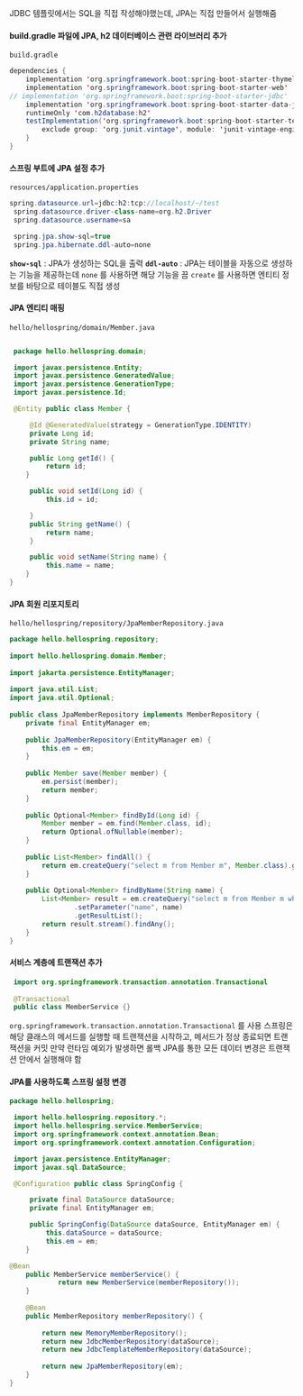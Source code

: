 JDBC 템플릿에서는 SQL을 직접 작성해야했는데, JPA는 직접 만들어서 실행해줌

#### build.gradle 파일에 JPA, h2 데이터베이스 관련 라이브러리 추가
`build.gradle`
```java
dependencies {  
    implementation 'org.springframework.boot:spring-boot-starter-thymeleaf'  
    implementation 'org.springframework.boot:spring-boot-starter-web'  
// implementation 'org.springframework.boot:spring-boot-starter-jdbc'  
    implementation 'org.springframework.boot:spring-boot-starter-data-jpa' // jdbc 관련 라이브러리 포함  
    runtimeOnly 'com.h2database:h2'  
    testImplementation('org.springframework.boot:spring-boot-starter-test') {  
        exclude group: 'org.junit.vintage', module: 'junit-vintage-engine'  
    }  
}
```

#### 스프링 부트에 JPA 설정 추가
`resources/application.properties`

```java
spring.datasource.url=jdbc:h2:tcp://localhost/~/test
 spring.datasource.driver-class-name=org.h2.Driver
 spring.datasource.username=sa

 spring.jpa.show-sql=true
 spring.jpa.hibernate.ddl-auto=none
```

**`show-sql`**
	: JPA가 생성하는 SQL을 출력
**`ddl-auto`**
	: JPA는 테이블을 자동으로 생성하는 기능을 제공하는데 `none` 를 사용하면 해당 기능을 끔
	`create` 를 사용하면 엔티티 정보를 바탕으로 테이블도 직접 생성
#### JPA 엔티티 매핑
`hello/hellospring/domain/Member.java`
```java

 package hello.hellospring.domain;

 import javax.persistence.Entity;
 import javax.persistence.GeneratedValue;
 import javax.persistence.GenerationType;
 import javax.persistence.Id;

 @Entity public class Member {

     @Id @GeneratedValue(strategy = GenerationType.IDENTITY)
     private Long id;
     private String name;

     public Long getId() {
         return id;
    }

     public void setId(Long id) {
         this.id = id;

     }     
     public String getName() {
         return name;
     }

     public void setName(String name) {
         this.name = name;
	}
}
```

#### JPA 회원 리포지토리
`hello/hellospring/repository/JpaMemberRepository.java`
```java
package hello.hellospring.repository;  
  
import hello.hellospring.domain.Member;  
  
import jakarta.persistence.EntityManager;  
  
import java.util.List;  
import java.util.Optional;  
  
public class JpaMemberRepository implements MemberRepository {  
    private final EntityManager em;  
  
    public JpaMemberRepository(EntityManager em) {  
        this.em = em;  
    }  
  
    public Member save(Member member) {  
        em.persist(member);  
        return member;  
    }  
  
    public Optional<Member> findById(Long id) {  
        Member member = em.find(Member.class, id);  
        return Optional.ofNullable(member);  
    }  
  
    public List<Member> findAll() {  
        return em.createQuery("select m from Member m", Member.class).getResultList();  
    }  
  
    public Optional<Member> findByName(String name) {  
        List<Member> result = em.createQuery("select m from Member m where m.name = :name ", Member.class)  
                .setParameter("name", name)  
                .getResultList();  
        return result.stream().findAny();  
    }  
}
```

#### 서비스 계층에 트랜잭션 추가
```java
 import org.springframework.transaction.annotation.Transactional
 
 @Transactional
 public class MemberService {}
```
`org.springframework.transaction.annotation.Transactional` 를 사용
스프링은 해당 클래스의 메서드를 실행할 때 트랜잭션을 시작하고, 메서드가 정상 종료되면 트랜잭션을 커밋
만약 런타임 예외가 발생하면 롤백
JPA를 통한 모든 데이터 변경은 트랜잭션 안에서 실행해야 함

#### JPA를 사용하도록 스프링 설정 변경
```java
package hello.hellospring;

 import hello.hellospring.repository.*;
 import hello.hellospring.service.MemberService;
 import org.springframework.context.annotation.Bean;
 import org.springframework.context.annotation.Configuration;

 import javax.persistence.EntityManager;
 import javax.sql.DataSource;

 @Configuration public class SpringConfig {

     private final DataSource dataSource;
     private final EntityManager em;

     public SpringConfig(DataSource dataSource, EntityManager em) {
         this.dataSource = dataSource;
         this.em = em;
	}

@Bean
	public MemberService memberService() {
		    return new MemberService(memberRepository());
	}
	
	@Bean
	public MemberRepository memberRepository() {
	
	    return new MemoryMemberRepository();
	    return new JdbcMemberRepository(dataSource);
	    return new JdbcTemplateMemberRepository(dataSource);
	
	    return new JpaMemberRepository(em);
	}
}
```
